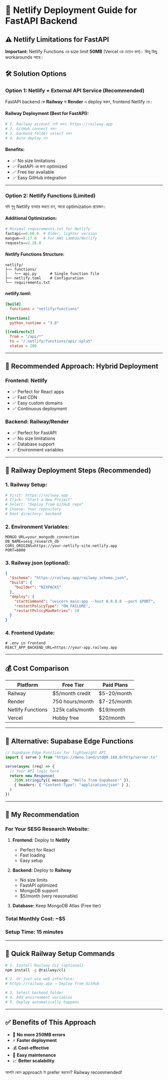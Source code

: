 # 🚀 Netlify Deployment Guide for FastAPI Backend

## ⚠️ Netlify Limitations for FastAPI

**Important:** Netlify Functions এর size limit **50MB** (Vercel এর চেয়েও কম)। কিন্তু কিছু workarounds আছে।

## 🛠️ Solution Options

### Option 1: Netlify + External API Service (Recommended)

FastAPI backend কে **Railway** বা **Render** এ deploy করুন, frontend Netlify তে।

#### Railway Deployment (Best for FastAPI):
```bash
# 1. Railway account তৈরি করুন: https://railway.app
# 2. GitHub connect করুন
# 3. backend folder select করুন
# 4. Auto-deploy হবে
```

#### Benefits:
- ✅ No size limitations
- ✅ FastAPI এর জন্য optimized
- ✅ Free tier available
- ✅ Easy GitHub integration

---

### Option 2: Netlify Functions (Limited)

যদি শুধু Netlify ব্যবহার করতে চান, আরো optimization প্রয়োজন।

#### Additional Optimization:
```python
# Minimal requirements.txt for Netlify
fastapi==0.68.0  # Older, lighter version
mangum==0.17.0   # For AWS Lambda/Netlify
requests==2.28.0
```

#### Netlify Functions Structure:
```
netlify/
├── functions/
│   └── api.py      # Single function file
├── netlify.toml    # Configuration
└── requirements.txt
```

#### netlify.toml:
```toml
[build]
  functions = "netlify/functions"
  
[functions]
  python_runtime = "3.8"

[[redirects]]
  from = "/api/*"
  to = "/.netlify/functions/api/:splat"
  status = 200
```

---

## 🎯 Recommended Approach: Hybrid Deployment

### Frontend: Netlify
- ✅ Perfect for React apps
- ✅ Fast CDN
- ✅ Easy custom domains
- ✅ Continuous deployment

### Backend: Railway/Render
- ✅ Perfect for FastAPI
- ✅ No size limitations  
- ✅ Database support
- ✅ Environment variables

---

## 🚀 Railway Deployment Steps (Recommended)

### 1. Railway Setup:
```bash
# Visit: https://railway.app
# Click: "Start a New Project" 
# Select: "Deploy from GitHub repo"
# Choose: Your repository
# Root directory: backend
```

### 2. Environment Variables:
```env
MONGO_URL=your_mongodb_connection
DB_NAME=sesg_research_db
CORS_ORIGINS=https://your-netlify-site.netlify.app
PORT=8000
```

### 3. Railway.json (optional):
```json
{
  "$schema": "https://railway.app/railway.schema.json",
  "build": {
    "builder": "NIXPACKS"
  },
  "deploy": {
    "startCommand": "uvicorn main:app --host 0.0.0.0 --port $PORT",
    "restartPolicyType": "ON_FAILURE",
    "restartPolicyMaxRetries": 10
  }
}
```

### 4. Frontend Update:
```env
# .env in frontend
REACT_APP_BACKEND_URL=https://your-app.railway.app
```

---

## 💰 Cost Comparison

| Platform | Free Tier | Paid Plans |
|----------|-----------|------------|
| Railway | $5/month credit | $5-20/month |
| Render | 750 hours/month | $7-25/month |
| Netlify Functions | 125k calls/month | $19/month |
| Vercel | Hobby free | $20/month |

---

## 🔧 Alternative: Supabase Edge Functions

```typescript
// Supabase Edge Function for lightweight API
import { serve } from "https://deno.land/std@0.168.0/http/server.ts"

serve(async (req) => {
  // Your API logic here
  return new Response(
    JSON.stringify({ message: "Hello from Supabase!" }),
    { headers: { "Content-Type": "application/json" } },
  )
})
```

---

## 🎯 My Recommendation

### For Your SESG Research Website:

1. **Frontend:** Deploy to **Netlify** 
   - Perfect for React
   - Fast loading
   - Easy setup

2. **Backend:** Deploy to **Railway**
   - No size limits
   - FastAPI optimized  
   - MongoDB support
   - $5/month (very reasonable)

3. **Database:** Keep MongoDB Atlas (Free tier)

### Total Monthly Cost: ~$5 
### Setup Time: 15 minutes

---

## 🚀 Quick Railway Setup Commands

```bash
# 1. Install Railway CLI (optional)
npm install -g @railway/cli

# 2. Or just use web interface:
# https://railway.app → Deploy from GitHub

# 3. Select backend folder
# 4. Add environment variables
# 5. Deploy automatically happens
```

---

## ✅ Benefits of This Approach

- 🚫 **No more 250MB errors**
- ⚡ **Faster deployment**  
- 💰 **Cost-effective**
- 🔧 **Easy maintenance**
- 📈 **Better scalability**

আপনি কোন approach টা prefer করবেন? Railway recommended!